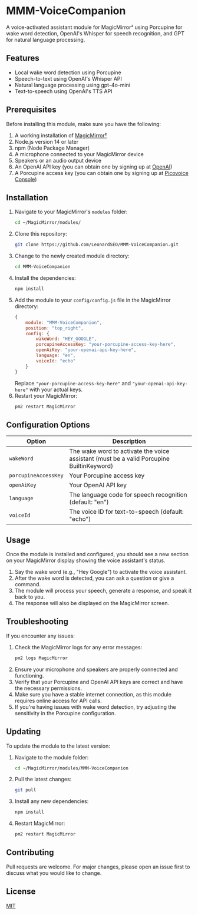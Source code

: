 # MMM-VoiceCompanion

A voice-activated assistant module for MagicMirror² using Porcupine for wake word detection, OpenAI's Whisper for speech recognition, and GPT for natural language processing.

## Features

- Local wake word detection using Porcupine
- Speech-to-text using OpenAI's Whisper API
- Natural language processing using gpt-4o-mini
- Text-to-speech using OpenAI's TTS API

## Prerequisites

Before installing this module, make sure you have the following:

1. A working installation of [MagicMirror²](https://github.com/MichMich/MagicMirror)
2. Node.js version 14 or later
3. npm (Node Package Manager)
4. A microphone connected to your MagicMirror device
5. Speakers or an audio output device
6. An OpenAI API key (you can obtain one by signing up at [OpenAI](https://openai.com))
7. A Porcupine access key (you can obtain one by signing up at [Picovoice Console](https://console.picovoice.ai/))

## Installation

1. Navigate to your MagicMirror's `modules` folder:
    ```bash
    cd ~/MagicMirror/modules/
    ```
2. Clone this repository:
    ```bash
    git clone https://github.com/LeonardSEO/MMM-VoiceCompanion.git
    ```
3. Change to the newly created module directory:
    ```bash
    cd MMM-VoiceCompanion
    ```
4. Install the dependencies:
    ```bash
    npm install
    ```
5. Add the module to your `config/config.js` file in the MagicMirror directory:
    ```javascript
    {
        module: "MMM-VoiceCompanion",
        position: "top_right",
        config: {
            wakeWord: "HEY_GOOGLE",
            porcupineAccessKey: "your-porcupine-access-key-here",
            openAiKey: "your-openai-api-key-here",
            language: "en",
            voiceId: "echo"
        }
    }
    ```
   Replace `"your-porcupine-access-key-here"` and `"your-openai-api-key-here"` with your actual keys.
6. Restart your MagicMirror:
    ```bash
    pm2 restart MagicMirror
    ```

## Configuration Options

| Option             | Description                                                |
|--------------------|------------------------------------------------------------|
| `wakeWord`         | The wake word to activate the voice assistant (must be a valid Porcupine BuiltinKeyword) |
| `porcupineAccessKey` | Your Porcupine access key                                |
| `openAiKey`        | Your OpenAI API key                                        |
| `language`         | The language code for speech recognition (default: "en")   |
| `voiceId`          | The voice ID for text-to-speech (default: "echo")          |

## Usage

Once the module is installed and configured, you should see a new section on your MagicMirror display showing the voice assistant's status.

1. Say the wake word (e.g., "Hey Google") to activate the voice assistant.
2. After the wake word is detected, you can ask a question or give a command.
3. The module will process your speech, generate a response, and speak it back to you.
4. The response will also be displayed on the MagicMirror screen.

## Troubleshooting

If you encounter any issues:

1. Check the MagicMirror logs for any error messages:
    ```bash
    pm2 logs MagicMirror
    ```
2. Ensure your microphone and speakers are properly connected and functioning.
3. Verify that your Porcupine and OpenAI API keys are correct and have the necessary permissions.
4. Make sure you have a stable internet connection, as this module requires online access for API calls.
5. If you're having issues with wake word detection, try adjusting the sensitivity in the Porcupine configuration.

## Updating

To update the module to the latest version:

1. Navigate to the module folder:
    ```bash
    cd ~/MagicMirror/modules/MMM-VoiceCompanion
    ```
2. Pull the latest changes:
    ```bash
    git pull
    ```
3. Install any new dependencies:
    ```bash
    npm install
    ```
4. Restart MagicMirror:
    ```bash
    pm2 restart MagicMirror
    ```

## Contributing

Pull requests are welcome. For major changes, please open an issue first to discuss what you would like to change.

## License

[MIT](https://github.com/LeonardSEO/MMM-VoiceCompanion/blob/main/LICENSE)
